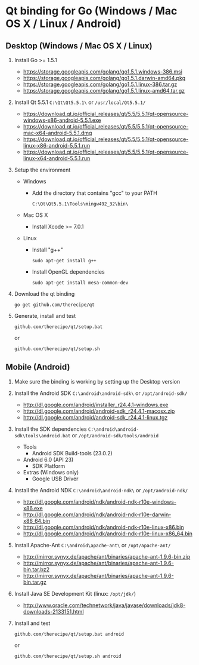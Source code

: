 # Qt binding for Go (Windows / Mac OS X / Linux / Android)

## Desktop (Windows / Mac OS X / Linux)

1. Install Go >= 1.5.1
	* https://storage.googleapis.com/golang/go1.5.1.windows-386.msi
	* https://storage.googleapis.com/golang/go1.5.1.darwin-amd64.pkg
	* https://storage.googleapis.com/golang/go1.5.1.linux-386.tar.gz
	* https://storage.googleapis.com/golang/go1.5.1.linux-amd64.tar.gz

2. Install Qt 5.5.1 `C:\Qt\Qt5.5.1\` or `/usr/local/Qt5.5.1/`
	* https://download.qt.io/official_releases/qt/5.5/5.5.1/qt-opensource-windows-x86-android-5.5.1.exe
	* https://download.qt.io/official_releases/qt/5.5/5.5.1/qt-opensource-mac-x64-android-5.5.1.dmg
	* https://download.qt.io/official_releases/qt/5.5/5.5.1/qt-opensource-linux-x86-android-5.5.1.run
	* https://download.qt.io/official_releases/qt/5.5/5.5.1/qt-opensource-linux-x64-android-5.5.1.run

3. Setup the environment
	* Windows
		* Add the directory that contains "gcc" to your PATH

			`C:\Qt\Qt5.5.1\Tools\mingw492_32\bin\`

	* Mac OS X
		* Install Xcode >= 7.0.1

	* Linux
		* Install "g++"

			`sudo apt-get install g++`

		* Install OpenGL dependencies

			`sudo apt-get install mesa-common-dev`

4. Download the qt binding

 	`go get github.com/therecipe/qt`


5. Generate, install and test

  	`github.com/therecipe/qt/setup.bat`

  	or

  	`github.com/therecipe/qt/setup.sh`

## Mobile (Android)

1. Make sure the binding is working by setting up the Desktop version

2. Install the Android SDK `C:\android\android-sdk\` or `/opt/android-sdk/`
	* http://dl.google.com/android/installer_r24.4.1-windows.exe
	* http://dl.google.com/android/android-sdk_r24.4.1-macosx.zip
	* http://dl.google.com/android/android-sdk_r24.4.1-linux.tgz

3. Install the SDK dependencies `C:\android\android-sdk\tools\android.bat` or `/opt/android-sdk/tools/android`
	* Tools
		* Android SDK Build-tools (23.0.2)
	* Android 6.0 (API 23)
		* SDK Platform
	* Extras (Windows only)
		* Google USB Driver

4. Install the Android NDK `C:\android\android-ndk\` or `/opt/android-ndk/`
	* http://dl.google.com/android/ndk/android-ndk-r10e-windows-x86.exe
	* http://dl.google.com/android/ndk/android-ndk-r10e-darwin-x86_64.bin
	* http://dl.google.com/android/ndk/android-ndk-r10e-linux-x86.bin
	* http://dl.google.com/android/ndk/android-ndk-r10e-linux-x86_64.bin

5. Install Apache-Ant `C:\android\apache-ant\` or `/opt/apache-ant/`
	* http://mirror.synyx.de/apache/ant/binaries/apache-ant-1.9.6-bin.zip
	* http://mirror.synyx.de/apache/ant/binaries/apache-ant-1.9.6-bin.tar.bz2
	* http://mirror.synyx.de/apache/ant/binaries/apache-ant-1.9.6-bin.tar.gz

6. Install Java SE Development Kit (linux: `/opt/jdk/`)
	* http://www.oracle.com/technetwork/java/javase/downloads/jdk8-downloads-2133151.html

7. Install and test

  	`github.com/therecipe/qt/setup.bat android`

    or

  	`github.com/therecipe/qt/setup.sh android`

